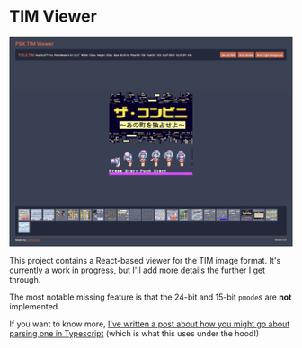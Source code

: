 # TIM Viewer

![](docs/screenshot.png)

This project contains a React-based viewer for the TIM image format. It's
currently a work in progress, but I'll add more details the further I get
through.

The most notable missing feature is that the 24-bit and 15-bit `pmode`s are
**not** implemented.

If you want to know more, [I've written a post about how you might go about
parsing one in Typescript](https://jackrobinson.co.nz/blog/tim-image-parsing/)
(which is what this uses under the hood!)

